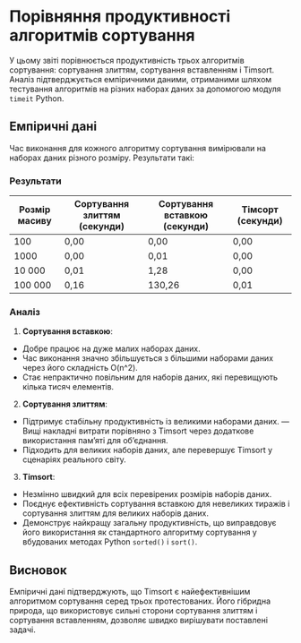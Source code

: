 # Порівняння продуктивності алгоритмів сортування

У цьому звіті порівнюється продуктивність трьох алгоритмів сортування: сортування злиттям, сортування вставленням і Timsort. Аналіз підтверджується емпіричними даними, отриманими шляхом тестування алгоритмів на різних наборах даних за допомогою модуля `timeit` Python.

## Емпіричні дані

Час виконання для кожного алгоритму сортування вимірювали на наборах даних різного розміру. Результати такі:

### Результати

| Розмір масиву | Сортування злиттям (секунди) | Сортування вставкою (секунди) | Тімсорт (секунди) |
|------------|----------------------|--------------------------|------------------|
| 100 | 0,00 | 0,00 | 0,00 |
| 1000 | 0,00 | 0,01 | 0,00 |
| 10 000 | 0,01 | 1,28 | 0,00 |
| 100 000 | 0,16 | 130,26 | 0,01 |

### Аналіз

1. **Сортування вставкою**:
 - Добре працює на дуже малих наборах даних.
 - Час виконання значно збільшується з більшими наборами даних через його складність O(n^2).
 - Стає непрактично повільним для наборів даних, які перевищують кілька тисяч елементів.

2. **Сортування злиттям**:
 - Підтримує стабільну продуктивність із великими наборами даних.
 — Вищі накладні витрати порівняно з Timsort через додаткове використання пам’яті для об’єднання.
 - Підходить для великих наборів даних, але перевершує Timsort у сценаріях реального світу.

3. **Timsort**:
 - Незмінно швидкий для всіх перевірених розмірів наборів даних.
 - Поєднує ефективність сортування вставкою для невеликих тиражів і сортування злиттям для великих наборів даних.
 - Демонструє найкращу загальну продуктивність, що виправдовує його використання як стандартного алгоритму сортування у вбудованих методах Python `sorted()` і `sort()`.

## Висновок

Емпіричні дані підтверджують, що Timsort є найефективнішим алгоритмом сортування серед трьох протестованих. Його гібридна природа, що використовує сильні сторони сортування злиттям і сортування вставленням, дозволяє швидко вирішувати поставлені задачі.
